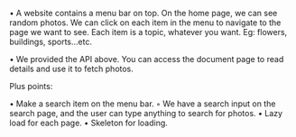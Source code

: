 • A website contains a menu bar on top. On the home page, we can see random photos. We can click on each item in the menu to navigate to the page we want to see. Each item is a topic, whatever you want. Eg: flowers, buildings, sports…etc.

• We provided the API above. You can access the document page to read details and use it to fetch photos.

Plus points:

• Make a search item on the menu bar.
    ◦ We have a search input on the search page, and the user can type anything to search for photos.
• Lazy load for each page.
• Skeleton for loading.
